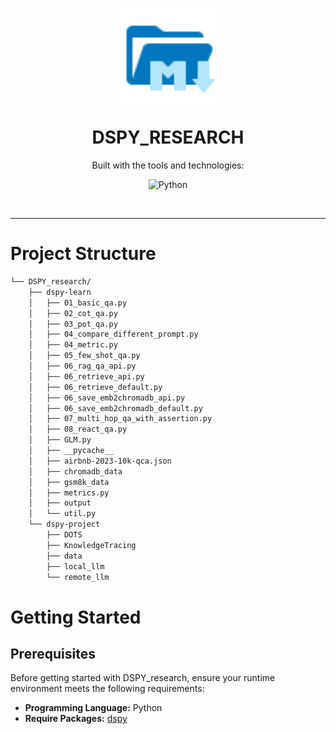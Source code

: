 <p align="center">
    <img src="https://raw.githubusercontent.com/PKief/vscode-material-icon-theme/ec559a9f6bfd399b82bb44393651661b08aaf7ba/icons/folder-markdown-open.svg" align="center" width="30%">
</p>
<p align="center"><h1 align="center">DSPY_RESEARCH</h1></p>
<p align="center">
	<!-- local repository, no metadata badges. --></p>
<p align="center">Built with the tools and technologies:</p>
<p align="center">
	<img src="https://img.shields.io/badge/Python-3776AB.svg?style=default&logo=Python&logoColor=white" alt="Python">
</p>
<br>

---

#  Project Structure

```sh
└── DSPY_research/
    ├── dspy-learn
    │   ├── 01_basic_qa.py
    │   ├── 02_cot_qa.py
    │   ├── 03_pot_qa.py
    │   ├── 04_compare_different_prompt.py
    │   ├── 04_metric.py
    │   ├── 05_few_shot_qa.py
    │   ├── 06_rag_qa_api.py
    │   ├── 06_retrieve_api.py
    │   ├── 06_retrieve_default.py
    │   ├── 06_save_emb2chromadb_api.py
    │   ├── 06_save_emb2chromadb_default.py
    │   ├── 07_multi_hop_qa_with_assertion.py
    │   ├── 08_react_qa.py
    │   ├── GLM.py
    │   ├── __pycache__
    │   ├── airbnb-2023-10k-qca.json
    │   ├── chromadb_data
    │   ├── gsm8k_data
    │   ├── metrics.py
    │   ├── output
    │   └── util.py
    └── dspy-project
        ├── DOTS
        ├── KnowledgeTracing
        ├── data
        ├── local_llm
        └── remote_llm
```

#  Getting Started

##  Prerequisites

Before getting started with DSPY_research, ensure your runtime environment meets the following requirements:

- **Programming Language:** Python
- **Require Packages:** [dspy](https://github.com/stanfordnlp/dspy)

